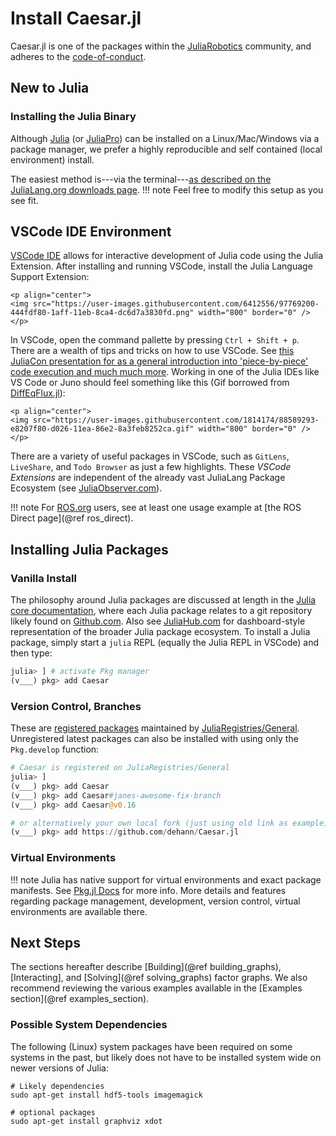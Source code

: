 # Install Caesar.jl

Caesar.jl is one of the packages within the [JuliaRobotics](http://www.juliarobotics.org) community, and adheres to the [code-of-conduct](https://github.com/JuliaRobotics/administration/blob/master/code_of_conduct.md).

## New to Julia

### Installing the Julia Binary

Although [Julia](https://julialang.org/) (or [JuliaPro](https://juliacomputing.com/)) can be installed on a Linux/Mac/Windows via a package manager, we prefer a highly reproducible and self contained (local environment) install.

The easiest method is---via the terminal---[as described on the JuliaLang.org downloads page](https://julialang.org/downloads/).
!!! note
    Feel free to modify this setup as you see fit.

## VSCode IDE Environment

[VSCode IDE](https://www.julia-vscode.org/) allows for interactive development of Julia code using the Julia Extension.  After installing and running VSCode, install the Julia Language Support Extension:

```@raw html
<p align="center">
<img src="https://user-images.githubusercontent.com/6412556/97769200-444fdf80-1aff-11eb-8ca4-dc6d7a3830fd.png" width="800" border="0" />
</p>
```

In VSCode, open the command pallette by pressing `Ctrl + Shift + p`.  There are a wealth of tips and tricks on how to use VSCode.  See [this JuliaCon presentation for as a general introduction into 'piece-by-piece' code execution and much much more](https://www.youtube.com/watch?v=IdhnP00Y1Ks).  Working in one of the Julia IDEs like VS Code or Juno should feel something like this (Gif borrowed from [DiffEqFlux.jl](https://github.com/SciML/DiffEqFlux.jl)):
```@raw html
<p align="center">
<img src="https://user-images.githubusercontent.com/1814174/88589293-e8207f80-d026-11ea-86e2-8a3feb8252ca.gif" width="800" border="0" />
</p>
```

There are a variety of useful packages in VSCode, such as `GitLens`, `LiveShare`, and `Todo Browser` as just a few highlights.  These *VSCode Extensions* are independent of the already vast JuliaLang Package Ecosystem (see [JuliaObserver.com](https://juliaobserver.com/)).

!!! note
    For [ROS.org](https://www.ros.org/) users, see at least one usage example at [the ROS Direct page](@ref ros_direct).

## Installing Julia Packages

### Vanilla Install

The philosophy around Julia packages are discussed at length in the [Julia core documentation](https://docs.julialang.org/en/stable/manual/packages/), where each Julia package relates to a git repository likely found on [Github.com](http://www.github.com).  Also see [JuliaHub.com](https://juliahub.com/ui/Packages/Caesar/BNbRm) for dashboard-style representation of the broader Julia package ecosystem.
To install a Julia package, simply start a `julia` REPL (equally the Julia REPL in VSCode) and then type:

```julia
julia> ] # activate Pkg manager
(v___) pkg> add Caesar
```

### Version Control, Branches

These are [registered packages](https://pkg.julialang.org/) maintained by [JuliaRegistries/General](http://github.com/JuliaRegistries/General).
Unregistered latest packages can also be installed with using only the `Pkg.develop` function:

```julia
# Caesar is registered on JuliaRegistries/General
julia> ]
(v___) pkg> add Caesar
(v___) pkg> add Caesar#janes-awesome-fix-branch
(v___) pkg> add Caesar@v0.16

# or alternatively your own local fork (just using old link as example)
(v___) pkg> add https://github.com/dehann/Caesar.jl
```

### Virtual Environments

!!! note
    Julia has native support for virtual environments and exact package manifests.  See [Pkg.jl Docs](https://pkgdocs.julialang.org/v1/environments/) for more info.  More details and features regarding package management, development, version control, virtual environments are available there.

## Next Steps

The sections hereafter describe [Building](@ref building_graphs), [Interacting], and [Solving](@ref solving_graphs) factor graphs.  We also recommend reviewing the various examples available in the [Examples section](@ref examples_section).  

### Possible System Dependencies

The following (Linux) system packages have been required on some systems in the past, but likely does not have to be installed system wide on newer versions of Julia:
```
# Likely dependencies
sudo apt-get install hdf5-tools imagemagick

# optional packages
sudo apt-get install graphviz xdot
```
